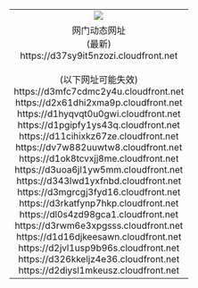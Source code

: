 ﻿<table>
  <tr></tr>
  <tr><td colspan=2 align=center><img src="https://d37sy9it5nzozi.cloudfront.net/Up/oGate.jpg" /></td></tr>
  <tr><td colspan=2 align=center>网门动态网址<br/>(最新)
<br>https://d37sy9it5nzozi.cloudfront.net
<br/><br/>(以下网址可能失效)
<br>https://d3mfc7cdmc2y4u.cloudfront.net
<br>https://d2x61dhi2xma9p.cloudfront.net
<br>https://d1hyqvqt0u0gwi.cloudfront.net
<br>https://d1pgipfy1ys43q.cloudfront.net
<br>https://d11cihixkz67ze.cloudfront.net
<br>https://dv7w882uuwtw8.cloudfront.net
<br>https://d1ok8tcvxjj8me.cloudfront.net
<br>https://d3uoa6jl1yw5mm.cloudfront.net
<br>https://d343lwd1yxfnbd.cloudfront.net
<br>https://d3mgrcgj3fyd16.cloudfront.net
<br>https://d3rkatfynp7hkp.cloudfront.net
<br>https://dl0s4zd98gca1.cloudfront.net
<br>https://d3rwm6e3xpgsss.cloudfront.net
<br>https://d1d16djkeesawn.cloudfront.net
<br>https://d2jvl1usp9b96s.cloudfront.net
<br>https://d326kkeljz4e36.cloudfront.net
<br>https://d2diysl1mkeusz.cloudfront.net
    </td>
  </tr>
</table>
